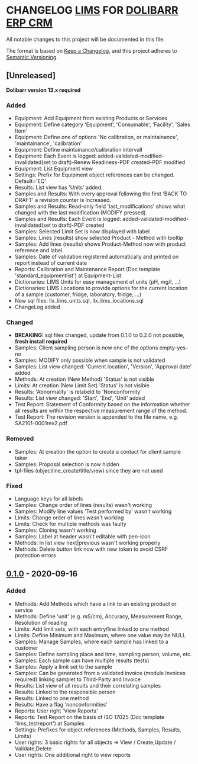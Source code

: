 # CHANGELOG [LIMS](https://github.com/NDUWRDC/LIMS) FOR [DOLIBARR ERP CRM](https://www.dolibarr.org)

All notable changes to this project will be documented in this file.

The format is based on [Keep a Changelog](https://keepachangelog.com/en/1.0.0/),
and this project adheres to [Semantic Versioning](https://semver.org/spec/v2.0.0.html).

## [Unreleased]
__Dolibarr version 13.x required__
### Added
- Equipment: Add Equipment from existing Products or Services
- Equipment: Define category 'Equipment', 'Consumable', 'Facility', 'Sales Item'
- Equipment: Define one of options 'No calibration, or maintainance', 'maintainance', 'calibration'
- Equipment: Define maintainance/calibration intervall
- Equipment: Each Event is logged: added-validated-modified-invalidated(set to draft)-Renew Readiness-PDF created-PDF modified
- Equipment: List Equipment view
- Settings: Prefix for Equipment object references can be changed. Default='EQ'
- Results: List view has 'Units' added.
- Samples and Results: With every approval following the first 'BACK TO DRAFT' a revision counter is increased.
- Samples and Results: Read-only field 'last_modifications' shows what changed with the last modification (MODIFY pressed).
- Samples and Results: Each Event is logged: added-validated-modified-invalidated(set to draft)-PDF created 
- Samples: Selected Limit Set is now displayed with label
- Samples: Lines (results) show selected Product - Method with tooltip
- Samples: Add lines (results) shows Product-Method now with product reference and label.
- Samples: Date of validation registered automatically and printed on report instead of current date
- Reports: Calibration and Maintenance Report (Doc template 'standard_equipmentlist') at Equipment-List
- Dictionaries: LIMS Units for easy management of units  (pH, mg/l, ...)
- Dictionaries: LIMS Locations to provide options for the current location of a sample (customer, fridge, laboratory, fridge, ...)
- New sql files: llx_lims_units.sql, llx_lims_locations.sql
- ChangeLog added
### Changed
- __BREAKING:__ sql files changed, update from 0.1.0 to 0.2.0 not possible, __fresh install required__
- Samples: Client sampling person is now one of the options empty-yes-no
- Samples: MODIFY only possible when sample is not validated
- Samples: List view changed: 'Current location', 'Version', 'Approval date' added
- Methods: At creation (New Method) 'Status' is not visible
- Limits: At creation (New Limit Set) 'Status' is not visible
- Results: 'Abnormality' is relabeld to 'Nonconformity'
- Results: List view changed: 'Start', 'End', 'Unit' added
- Test Report: Statement of Conformity based on the information whether all results are within the respective measurement range of the method.
- Test Report: The revision version is appended to the file name, e.g. SA2101-0001rev2.pdf
### Removed
- Samples: At creation the option to create a contact for client sample taker 
- Samples: Proposal selection is now hidden
- tpl-files (objectline_create/title/view) since they are not used 
### Fixed
- Language keys for all labels
- Samples: Change order of lines (results) wasn't working
- Samples: Modify line values 'Test performed by' wasn't working
- Limits: Change order of lines wasn't working
- Limits: Check for multiple methods was faulty
- Samples: Cloning wasn't working
- Samples: Label at header wasn't editable with pen-icon
- Methods: In list view next|previous wasn't working properly
- Methods: Delete button link now with new token to avoid CSRF protection errors

## [0.1.0](https://github.com/NDUWRDC/LIMS/releases/tag/v0.1) - 2020-09-16
### Added
- Methods: Add Methods which have a link to an existing product or service
- Methods: Define 'unit' (e.g. mS/cm), Accuracy, Measurement Range, Resolution of reading
- Limits: Add limit sets, with each entry/line linked to one method
- Limits: Define Minimum and Maximum, where one value may be NULL
- Samples: Manage Samples, where each sample has linked to a customer
- Samples: Define sampling place and time, sampling person, volume, etc.
- Samples: Each sample can have multiple results (tests)
- Samples: Apply a limit set to the sample
- Samples: Can be generated from a validated invoice (module Invoices required) linking samplet to Third-Party and Invoice
- Results: List view of all results and their correlating samples
- Results: Linked to the responsible person
- Results: Linked to one method
- Results: Have a flag 'nonconformities'
- Reports: User right 'View Reports'
- Reports: Test Report on the basis of ISO 17025 (Doc template 'lims_testreport') at Samples
- Settings: Prefixes for object references (Methods, Samples, Results, Limits)
- User rights: 3 basic rights for all objects => View / Create,Update / Validate,Delete
- User rights: One additional right to view reports